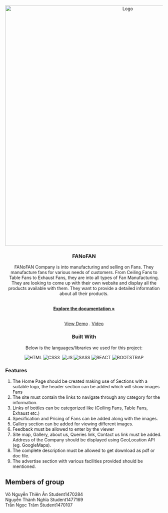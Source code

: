 <a  name="readme-top"></a>

<!-- FANoFAN -->

<br  />

<div  align="center">

<img  src="../fanofan/src/Components/Header/imgHeader/LOGO1.png"  alt="Logo"  width="768px"  height="auto">

</a>

<h3  align="center">FANoFAN</h3>

FANoFAN Company is into manufacturing and selling on Fans. They manufacture fans for various needs of customers. From Ceiling Fans to Table Fans to Exhaust Fans, they are into all types of Fan Manufacturing.
They are looking to come up with their own website and display all the products available with them. They want to provide a detailed information about all their products.

  <br  />
  <a  href="https://github.com/Tramella/eProject_FANoFAN_Group4/tree/master/REVIEW"><strong>Explore the documentation »</strong></a>

<br  /><a  href="https://fa-no-fan.vercel.app/" target="_blank">View Demo</a> . <a  href="https://www.youtube.com/watch?v=CJfWGJ3VHh8" target="_blank">Video</a>

### Built With

Below is the languages/libraries we used for this project:

![HTML]&nbsp;![CSS3] &nbsp;![JS]&nbsp;![SASS]&nbsp;![REACT]&nbsp;![BOOTSTRAP]

<div  align="left">
  
### Features </br>
<ol>
<li>
The Home Page should be created making use of Sections with a suitable logo, the header section can be added which will show images Fans</br>
</li>
<li>
The site must contain the links to navigate through any category for the information. </br>
</li>
<li>
Links of bottles can be categorized like (Ceiling Fans, Table Fans, Exhaust etc.) </br>
</li>
<li>
Specification and Pricing of Fans can be added along with the images.</br>
</li>
<li>
Gallery section can be added for viewing different images.</br>
</li>
<li>
Feedback must be allowed to enter by the viewer</br>
</li>
<li>
Site map, Gallery, about us, Queries link, Contact us link must be added. Address of the Company should be displayed using GeoLocation API (eg. GoogleMaps).</br>
</li>
<li>
The complete description must be allowed to get download as pdf or doc file.</br>
</li>
<li>
The advertise section with various facilities provided should be mentioned.</br>
</li>
</ol>

## Members of group

Võ Nguyễn Thiên Ân </t>Student1470284 </br>
Nguyễn Thành Nghĩa </t>Student1477169</br>
Trần Ngọc Trâm </t>Student1470107</br>

[html]: https://img.shields.io/badge/HTML5-E34F26?style=for-the-badge&logo=html5&logoColor=white
[css3]: https://img.shields.io/badge/CSS3-1572B6?style=for-the-badge&logo=css3&logoColor=white
[js]: https://img.shields.io/badge/JavaScript-F7DF1E?style=for-the-badge&logo=javascript&logoColor=black
[sass]: https://img.shields.io/badge/Sass-CC6699?style=for-the-badge&logo=sass&logoColor=white
[react]: https://img.shields.io/badge/React-20232A?style=for-the-badge&logo=react&logoColor=61DAFB
[bootstrap]: https://cdn.iconscout.com/icon/free/png-512/free-bootstrap-6-1175203.png?f=webp&w=256
